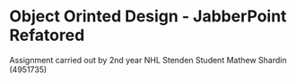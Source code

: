 # Object Orinted Design - JabberPoint Refatored
Assignment carried out by 2nd year NHL Stenden Student Mathew Shardin (4951735)
